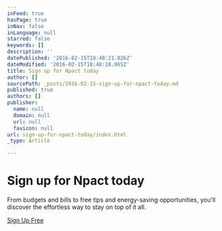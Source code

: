 ```yaml
---
inFeed: true
hasPage: true
inNav: false
inLanguage: null
starred: false
keywords: []
description: ''
datePublished: '2016-02-15T18:48:21.026Z'
dateModified: '2016-02-15T18:48:18.065Z'
title: Sign up for Npact today
author: []
sourcePath: _posts/2016-02-15-sign-up-for-npact-today.md
published: true
authors: []
publisher:
  name: null
  domain: null
  url: null
  favicon: null
url: sign-up-for-npact-today/index.html
_type: Article

---
```

# Sign up for Npact today

From budgets and bills to free tips and energy-saving opportunities, you'll discover the effortless way to stay on top of it all.

[Sign Up Free][0]

[0]: https://itunes.apple.com/us/genre/ios/id36?mt=8